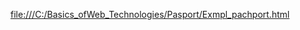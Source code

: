 [file:///C:/Basics_ofWeb_Technologies/Pasport/Exmpl_pachport.html](https://kabanov-dmitrii.github.io/BWT_2024-HTML-/)
